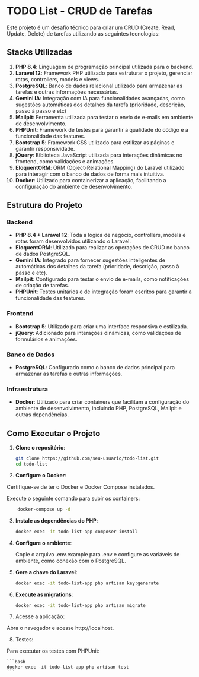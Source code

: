 # TODO List - CRUD de Tarefas

Este projeto é um desafio técnico para criar um CRUD (Create, Read, Update, Delete) de tarefas utilizando as seguintes tecnologias:

## Stacks Utilizadas

1. **PHP 8.4**: Linguagem de programação principal utilizada para o backend.
2. **Laravel 12**: Framework PHP utilizado para estruturar o projeto, gerenciar rotas, controllers, models e views.
3. **PostgreSQL**: Banco de dados relacional utilizado para armazenar as tarefas e outras informações necessárias.
4. **Gemini IA**: Integração com IA para funcionalidades avançadas, como sugestões automáticas dos detalhes da tarefa (prioridade, descrição, passo à passo e etc)
5. **Mailpit**: Ferramenta utilizada para testar o envio de e-mails em ambiente de desenvolvimento.
6. **PHPUnit**: Framework de testes para garantir a qualidade do código e a funcionalidade das features.
7. **Bootstrap 5**: Framework CSS utilizado para estilizar as páginas e garantir responsividade.
8. **jQuery**: Biblioteca JavaScript utilizada para interações dinâmicas no frontend, como validações e animações.
9. **EloquentORM**: ORM (Object-Relational Mapping) do Laravel utilizado para interagir com o banco de dados de forma mais intuitiva.
10. **Docker**: Utilizado para containerizar a aplicação, facilitando a configuração do ambiente de desenvolvimento.

## Estrutura do Projeto

### Backend

-   **PHP 8.4 + Laravel 12**: Toda a lógica de negócio, controllers, models e rotas foram desenvolvidos utilizando o Laravel.
-   **EloquentORM**: Utilizado para realizar as operações de CRUD no banco de dados PostgreSQL.
-   **Gemini IA**: Integrado para fornecer sugestões inteligentes de automáticas dos detalhes da tarefa (prioridade, descrição, passo à passo e etc).
-   **Mailpit**: Configurado para testar o envio de e-mails, como notificações de criação de tarefas.
-   **PHPUnit**: Testes unitários e de integração foram escritos para garantir a funcionalidade das features.

### Frontend

-   **Bootstrap 5**: Utilizado para criar uma interface responsiva e estilizada.
-   **jQuery**: Adicionado para interações dinâmicas, como validações de formulários e animações.

### Banco de Dados

-   **PostgreSQL**: Configurado como o banco de dados principal para armazenar as tarefas e outras informações.

### Infraestrutura

-   **Docker**: Utilizado para criar containers que facilitam a configuração do ambiente de desenvolvimento, incluindo PHP, PostgreSQL, Mailpit e outras dependências.

## Como Executar o Projeto

1. **Clone o repositório**:

    ```bash
    git clone https://github.com/seu-usuario/todo-list.git
    cd todo-list
    ```

2. **Configure o Docker**:

Certifique-se de ter o Docker e Docker Compose instalados.

Execute o seguinte comando para subir os containers:

```bash
    docker-compose up -d
```

3.  **Instale as dependências do PHP**:

    ```bash
    docker exec -it todo-list-app composer install
    ```

4.  **Configure o ambiente**:

    Copie o arquivo .env.example para .env e configure as variáveis de ambiente, como conexão com o PostgreSQL.

5.  **Gere a chave do Laravel**:

    ```bash
    docker exec -it todo-list-app php artisan key:generate
    ```

6.  **Execute as migrations**:

    ```bash
    docker exec -it todo-list-app php artisan migrate
    ```

7.  Acesse a aplicação:

Abra o navegador e acesse http://localhost.

8. Testes:

Para executar os testes com PHPUnit:

    ```bash
    docker exec -it todo-list-app php artisan test
    ```
